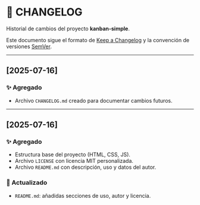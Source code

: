 # 📑 CHANGELOG

Historial de cambios del proyecto **kanban-simple**.

Este documento sigue el formato de [Keep a Changelog](https://keepachangelog.com/es/1.0.0/) y la convención de versiones [SemVer](https://semver.org/lang/es/).

---

## [2025-07-16]

### ✨ Agregado
- Archivo `CHANGELOG.md` creado para documentar cambios futuros.

---

## [2025-07-16]

### ✨ Agregado
- Estructura base del proyecto (HTML, CSS, JS).
- Archivo `LICENSE` con licencia MIT personalizada.
- Archivo `README.md` con descripción, uso y datos del autor.

### 📝 Actualizado
- `README.md`: añadidas secciones de uso, autor y licencia.